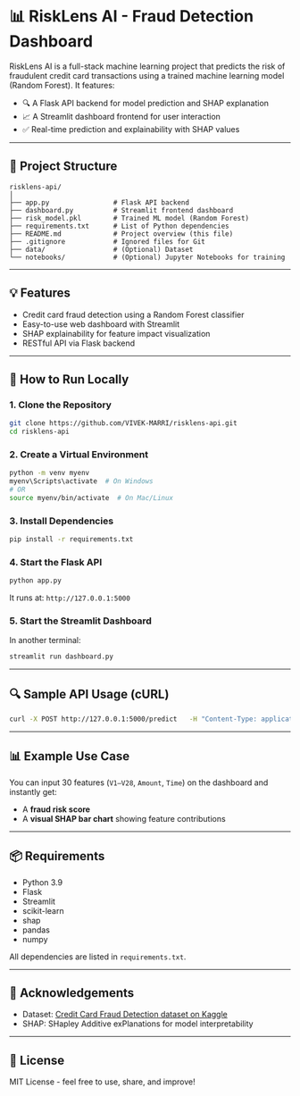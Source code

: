 # 📊 RiskLens AI - Fraud Detection Dashboard

RiskLens AI is a full-stack machine learning project that predicts the risk of fraudulent credit card transactions using a trained machine learning model (Random Forest). It features:

- 🔍 A Flask API backend for model prediction and SHAP explanation
- 📈 A Streamlit dashboard frontend for user interaction
- ✅ Real-time prediction and explainability with SHAP values

---

## 🚀 Project Structure

```
risklens-api/
│
├── app.py                # Flask API backend
├── dashboard.py          # Streamlit frontend dashboard
├── risk_model.pkl        # Trained ML model (Random Forest)
├── requirements.txt      # List of Python dependencies
├── README.md             # Project overview (this file)
├── .gitignore            # Ignored files for Git
├── data/                 # (Optional) Dataset
└── notebooks/            # (Optional) Jupyter Notebooks for training
```

---

## 💡 Features

- Credit card fraud detection using a Random Forest classifier
- Easy-to-use web dashboard with Streamlit
- SHAP explainability for feature impact visualization
- RESTful API via Flask backend

---

## 🧪 How to Run Locally

### 1. Clone the Repository

```bash
git clone https://github.com/VIVEK-MARRI/risklens-api.git
cd risklens-api
```

### 2. Create a Virtual Environment

```bash
python -m venv myenv
myenv\Scripts\activate  # On Windows
# OR
source myenv/bin/activate  # On Mac/Linux
```

### 3. Install Dependencies

```bash
pip install -r requirements.txt
```

### 4. Start the Flask API

```bash
python app.py
```

It runs at: `http://127.0.0.1:5000`

### 5. Start the Streamlit Dashboard

In another terminal:

```bash
streamlit run dashboard.py
```

---

## 🔍 Sample API Usage (cURL)

```bash
curl -X POST http://127.0.0.1:5000/predict   -H "Content-Type: application/json"   -d "{"data": [0.1, 0.2, ..., 0.3]}"
```

---

## 📊 Example Use Case

You can input 30 features (`V1–V28`, `Amount`, `Time`) on the dashboard and instantly get:

- A **fraud risk score**
- A **visual SHAP bar chart** showing feature contributions

---

## 📦 Requirements

- Python 3.9
- Flask
- Streamlit
- scikit-learn
- shap
- pandas
- numpy

All dependencies are listed in `requirements.txt`.

---

## 🙌 Acknowledgements

- Dataset: [Credit Card Fraud Detection dataset on Kaggle](https://www.kaggle.com/mlg-ulb/creditcardfraud)
- SHAP: SHapley Additive exPlanations for model interpretability

---

## 🔐 License

MIT License - feel free to use, share, and improve!

